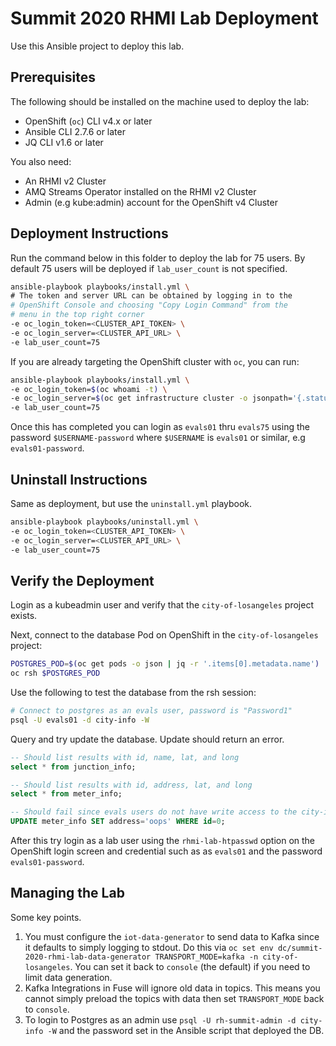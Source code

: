 # Summit 2020 RHMI Lab Deployment

Use this Ansible project to deploy this lab.

## Prerequisites

The following should be installed on the machine used to deploy the lab:

* OpenShift (`oc`) CLI v4.x or later
* Ansible CLI 2.7.6 or later
* JQ CLI v1.6 or later

You also need:

* An RHMI v2 Cluster
* AMQ Streams Operator installed on the RHMI v2 Cluster
* Admin (e.g kube:admin) account for the OpenShift v4 Cluster

## Deployment Instructions

Run the command below in this folder to deploy the lab for 75 users. By default
75 users will be deployed if `lab_user_count` is not specified.

```bash
ansible-playbook playbooks/install.yml \
# The token and server URL can be obtained by logging in to the 
# OpenShift Console and choosing "Copy Login Command" from the
# menu in the top right corner
-e oc_login_token=<CLUSTER_API_TOKEN> \
-e oc_login_server=<CLUSTER_API_URL> \
-e lab_user_count=75
```

If you are already targeting the OpenShift cluster with `oc`, you can run:

```bash
ansible-playbook playbooks/install.yml \
-e oc_login_token=$(oc whoami -t) \
-e oc_login_server=$(oc get infrastructure cluster -o jsonpath='{.status.apiServerURL}') \
-e lab_user_count=75
```

Once this has completed you can login as `evals01` thru `evals75` using the
password `$USERNAME-password` where `$USERNAME` is `evals01` or similar, e.g
`evals01-password`.

## Uninstall Instructions

Same as deployment, but use the `uninstall.yml` playbook.

```bash
ansible-playbook playbooks/uninstall.yml \
-e oc_login_token=<CLUSTER_API_TOKEN> \
-e oc_login_server=<CLUSTER_API_URL> \
-e lab_user_count=75
```

## Verify the Deployment

Login as a kubeadmin user and verify that the `city-of-losangeles` project exists.

Next, connect to the database Pod on OpenShift in the `city-of-losangeles`
project:

```bash
POSTGRES_POD=$(oc get pods -o json | jq -r '.items[0].metadata.name')
oc rsh $POSTGRES_POD
```

Use the following to test the database from the rsh session:

```bash
# Connect to postgres as an evals user, password is "Password1"
psql -U evals01 -d city-info -W
```

Query and try update the database. Update should return an error.

```sql
-- Should list results with id, name, lat, and long
select * from junction_info;

-- Should list results with id, address, lat, and long
select * from meter_info;

-- Should fail since evals users do not have write access to the city-info db
UPDATE meter_info SET address='oops' WHERE id=0;
```

After this try login as a lab user using the `rhmi-lab-htpasswd` option on the
OpenShift login screen and credential such as as `evals01` and the password
`evals01-password`.

## Managing the Lab

Some key points.

1. You must configure the `iot-data-generator` to send data to Kafka since it defaults to simply logging to stdout. Do this via `oc set env dc/summit-2020-rhmi-lab-data-generator TRANSPORT_MODE=kafka -n city-of-losangeles`. You can set it back to `console` (the default) if you need to limit data generation.
2. Kafka Integrations in Fuse will ignore old data in topics. This means you cannot simply preload the topics with data then set `TRANSPORT_MODE` back to `console`.
3. To login to Postgres as an admin use `psql -U rh-summit-admin -d city-info -W` and the password set in the Ansible script that deployed the DB.
